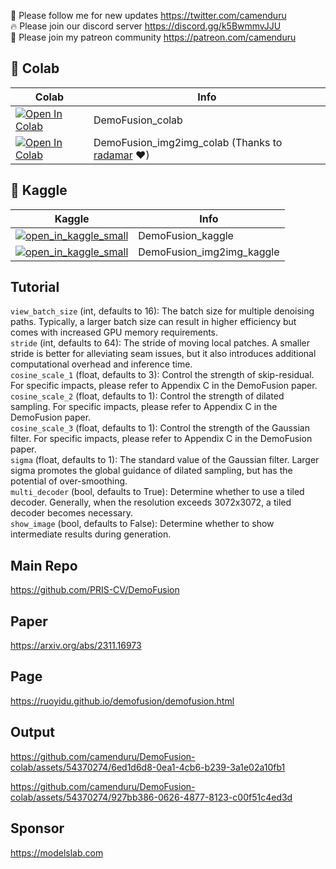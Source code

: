 🐣 Please follow me for new updates https://twitter.com/camenduru <br />
🔥 Please join our discord server https://discord.gg/k5BwmmvJJU <br />
🥳 Please join my patreon community https://patreon.com/camenduru <br />

## 🦒 Colab

| Colab | Info
| --- | --- |
[![Open In Colab](https://colab.research.google.com/assets/colab-badge.svg)](https://colab.research.google.com/github/camenduru/DemoFusion-colab/blob/main/DemoFusion_colab.ipynb) | DemoFusion_colab
[![Open In Colab](https://colab.research.google.com/assets/colab-badge.svg)](https://colab.research.google.com/github/camenduru/DemoFusion-colab/blob/main/DemoFusion_img2img_colab.ipynb) | DemoFusion_img2img_colab (Thanks to [radamar](https://twitter.com/radamar) ❤)

## 🦆 Kaggle

| Kaggle | Info
| --- | --- |
[![open_in_kaggle_small](https://user-images.githubusercontent.com/54370274/228924833-17316feb-d0fe-4249-90ba-682930ba11e5.svg)](https://kaggle.com/camenduru/demofusion) | DemoFusion_kaggle
[![open_in_kaggle_small](https://user-images.githubusercontent.com/54370274/228924833-17316feb-d0fe-4249-90ba-682930ba11e5.svg)](https://kaggle.com/camenduru/demofusion-img2img) | DemoFusion_img2img_kaggle

## Tutorial

`view_batch_size` (int, defaults to 16): The batch size for multiple denoising paths. Typically, a larger batch size can result in higher efficiency but comes with increased GPU memory requirements. <br />
`stride` (int, defaults to 64): The stride of moving local patches. A smaller stride is better for alleviating seam issues, but it also introduces additional computational overhead and inference time. <br />
`cosine_scale_1` (float, defaults to 3): Control the strength of skip-residual. For specific impacts, please refer to Appendix C in the DemoFusion paper. <br />
`cosine_scale_2` (float, defaults to 1): Control the strength of dilated sampling. For specific impacts, please refer to Appendix C in the DemoFusion paper. <br />
`cosine_scale_3` (float, defaults to 1): Control the strength of the Gaussian filter. For specific impacts, please refer to Appendix C in the DemoFusion paper. <br />
`sigma` (float, defaults to 1): The standard value of the Gaussian filter. Larger sigma promotes the global guidance of dilated sampling, but has the potential of over-smoothing. <br />
`multi_decoder` (bool, defaults to True): Determine whether to use a tiled decoder. Generally, when the resolution exceeds 3072x3072, a tiled decoder becomes necessary. <br />
`show_image` (bool, defaults to False): Determine whether to show intermediate results during generation. <br />

## Main Repo
https://github.com/PRIS-CV/DemoFusion

## Paper
https://arxiv.org/abs/2311.16973

## Page
https://ruoyidu.github.io/demofusion/demofusion.html

## Output

https://github.com/camenduru/DemoFusion-colab/assets/54370274/6ed1d6d8-0ea1-4cb6-b239-3a1e02a10fb1

https://github.com/camenduru/DemoFusion-colab/assets/54370274/927bb386-0626-4877-8123-c00f51c4ed3d

## Sponsor
https://modelslab.com
